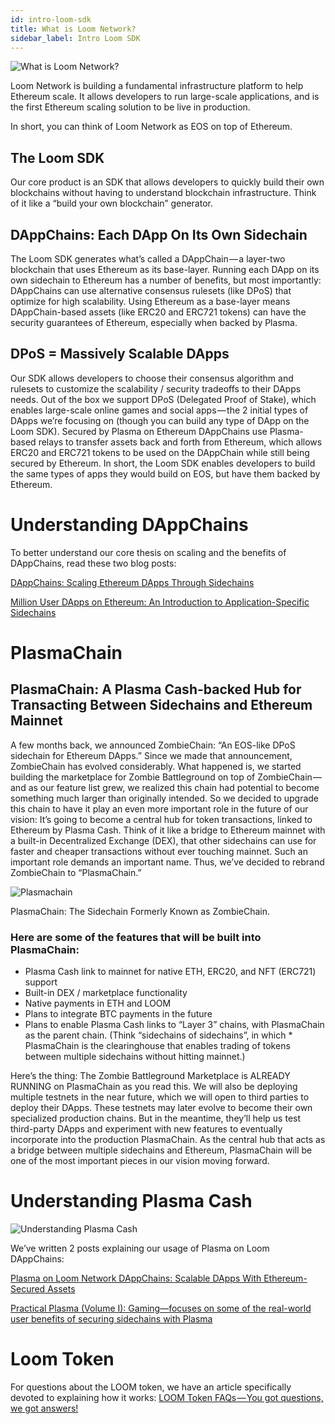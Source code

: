```yaml
---
id: intro-loom-sdk
title: What is Loom Network?
sidebar_label: Intro Loom SDK 
---
```


![What is Loom Network?](/developers/img/what-is-loom.png)

Loom Network is building a fundamental infrastructure platform to help Ethereum scale.
It allows developers to run large-scale applications, and is the first Ethereum scaling solution to be live in production.

In short, you can think of Loom Network as EOS on top of Ethereum.

## The Loom SDK
Our core product is an SDK that allows developers to quickly build their own blockchains without having to understand blockchain infrastructure. Think of it like a “build your own blockchain” generator.

## DAppChains: Each DApp On Its Own Sidechain
The Loom SDK generates what’s called a DAppChain — a layer-two blockchain that uses Ethereum as its base-layer.
Running each DApp on its own sidechain to Ethereum has a number of benefits, but most importantly:
DAppChains can use alternative consensus rulesets (like DPoS) that optimize for high scalability.
Using Ethereum as a base-layer means DAppChain-based assets (like ERC20 and ERC721 tokens) can have the security guarantees of Ethereum, especially when backed by Plasma.

## DPoS = Massively Scalable DApps
Our SDK allows developers to choose their consensus algorithm and rulesets to customize the scalability / security tradeoffs to their DApps needs.
Out of the box we support DPoS (Delegated Proof of Stake), which enables large-scale online games and social apps — the 2 initial types of DApps we’re focusing on (though you can build any type of DApp on the Loom SDK).
Secured by Plasma on Ethereum
DAppChains use Plasma-based relays to transfer assets back and forth from Ethereum, which allows ERC20 and ERC721 tokens to be used on the DAppChain while still being secured by Ethereum.
In short, the Loom SDK enables developers to build the same types of apps they would build on EOS, but have them backed by Ethereum.

# Understanding DAppChains
To better understand our core thesis on scaling and the benefits of DAppChains, read these two blog posts:

[DAppChains: Scaling Ethereum DApps Through Sidechains](https://medium.com/loom-network/dappchains-scaling-ethereum-dapps-through-sidechains-f99e51fff447)

[Million User DApps on Ethereum: An Introduction to Application-Specific Sidechains](https://medium.com/loom-network/million-user-dapps-on-ethereum-an-introduction-to-application-specific-sidechains-c0fdc288c5e5)

# PlasmaChain

## PlasmaChain: A Plasma Cash-backed Hub for Transacting Between Sidechains and Ethereum Mainnet
A few months back, we announced ZombieChain: “An EOS-like DPoS sidechain for Ethereum DApps.”
Since we made that announcement, ZombieChain has evolved considerably.
What happened is, we started building the marketplace for Zombie Battleground on top of ZombieChain — and as our feature list grew, we realized this chain had potential to become something much larger than originally intended.
So we decided to upgrade this chain to have it play an even more important role in the future of our vision: It’s going to become a central hub for token transactions, linked to Ethereum by Plasma Cash.
Think of it like a bridge to Ethereum mainnet with a built-in Decentralized Exchange (DEX), that other sidechains can use for faster and cheaper transactions without ever touching mainnet.
Such an important role demands an important name. Thus, we’ve decided to rebrand ZombieChain to “PlasmaChain.”

![Plasmachain](/developers/img/plasmachain_diagram.png)

PlasmaChain: The Sidechain Formerly Known as ZombieChain.
### Here are some of the features that will be built into PlasmaChain:
* Plasma Cash link to mainnet for native ETH, ERC20, and NFT (ERC721) support
* Built-in DEX / marketplace functionality
* Native payments in ETH and LOOM
* Plans to integrate BTC payments in the future
* Plans to enable Plasma Cash links to “Layer 3” chains, with PlasmaChain as the parent chain. (Think “sidechains of sidechains”, in which * PlasmaChain is the clearinghouse that enables trading of tokens between multiple sidechains without hitting mainnet.)

Here’s the thing: The Zombie Battleground Marketplace is ALREADY RUNNING on PlasmaChain as you read this.
We will also be deploying multiple testnets in the near future, which we will open to third parties to deploy their DApps.
These testnets may later evolve to become their own specialized production chains. But in the meantime, they’ll help us test third-party DApps and experiment with new features to eventually incorporate into the production PlasmaChain.
As the central hub that acts as a bridge between multiple sidechains and Ethereum, PlasmaChain will be one of the most important pieces in our vision moving forward.

# Understanding Plasma Cash

![Understanding Plasma Cash](/developers/img/plasma.jpg)

We’ve written 2 posts explaining our usage of Plasma on Loom DAppChains:

[Plasma on Loom Network DAppChains: Scalable DApps With Ethereum-Secured Assets](https://medium.com/loom-network/loom-network-plasma-5e86caaadef2)

[Practical Plasma (Volume I): Gaming—focuses on some of the real-world user benefits of securing sidechains with Plasma](https://medium.com/loom-network/practical-plasma-volume-i-gaming-9cfd3f971734)


# Loom Token

For questions about the LOOM token, we have an article specifically devoted to explaining how it works:
[LOOM Token FAQs — You got questions, we got answers!](https://medium.com/loom-network/loom-token-faqs-you-got-questions-we-got-answers-2d3c9185b4d0)